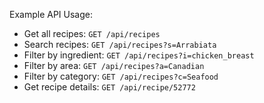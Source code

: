 Example API Usage:
- Get all recipes: `GET /api/recipes`
- Search recipes: `GET /api/recipes?s=Arrabiata`
- Filter by ingredient: `GET /api/recipes?i=chicken_breast`
- Filter by area: `GET /api/recipes?a=Canadian`
- Filter by category: `GET /api/recipes?c=Seafood`
- Get recipe details: `GET /api/recipe/52772`